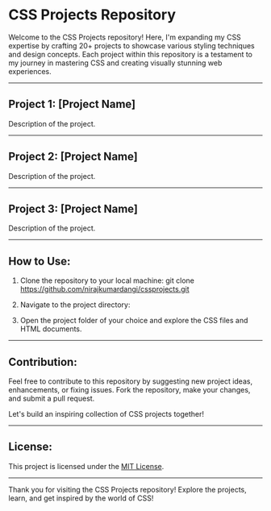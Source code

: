 # CSS Projects Repository

Welcome to the CSS Projects repository! Here, I'm expanding my CSS expertise by crafting 20+ projects to showcase various styling techniques and design concepts. Each project within this repository is a testament to my journey in mastering CSS and creating visually stunning web experiences.

---

## Project 1: [Project Name]

Description of the project.

---

## Project 2: [Project Name]

Description of the project.

---

## Project 3: [Project Name]

Description of the project.

---

## How to Use:

1. Clone the repository to your local machine:
git clone https://github.com/nirajkumardangi/cssprojects.git

2. Navigate to the project directory:

3. Open the project folder of your choice and explore the CSS files and HTML documents.

---

## Contribution:

Feel free to contribute to this repository by suggesting new project ideas, enhancements, or fixing issues. Fork the repository, make your changes, and submit a pull request.

Let's build an inspiring collection of CSS projects together!

---

## License:

This project is licensed under the [MIT License](LICENSE).

---

Thank you for visiting the CSS Projects repository! Explore the projects, learn, and get inspired by the world of CSS!
